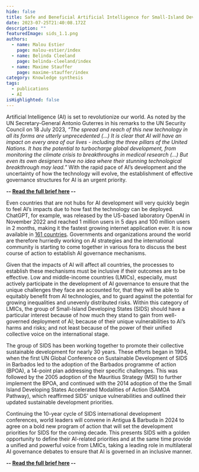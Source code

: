 ```yaml
---
hide: false
title: Safe and Beneficial Artificial Intelligence for Small-Island Developing States
date: 2023-07-25T21:40:08.172Z
description: ""
featuredImage: sids_1.1.png
authors:
  - name: Malou Estier
    page: malou-estier/index
  - name: Belinda Cleeland
    page: belinda-cleeland/index
  - name: Maxime Stauffer
    page: maxime-stauffer/index
category: Knowledge synthesis
tags:
  - publications
  - AI
isHighlighted: false
---
```

Artificial Intelligence (AI) is set to revolutionize our world. As noted by the UN Secretary-General Antonio Guterres in his remarks to the UN Security Council on 18 July 2023, *“The spread and reach of this new technology in all its forms are utterly unprecedented (...) It is clear that AI will have an impact on every area of our lives - including the three pillars of the United Nations. It has the potential to turbocharge global development, from monitoring the climate crisis to breakthroughs in medical research (...) But even its own designers have no idea where their stunning technological breakthrough may lead.”* With the rapid pace of AI’s development and the uncertainty of how the technology will evolve, the establishment of effective governance structures for AI is an urgent priority. 

**\-- [Read the full brief here](https://drive.google.com/file/d/1tdsZcdrgQ-oQV7ydcRqXpTIGa-5TuL4m/view?usp=sharing) --**

Even countries that are not hubs for AI development will very quickly begin to feel AI’s impacts due to how fast the technology can be deployed. ChatGPT, for example, was released by the US-based laboratory OpenAI in November 2022 and reached 1 million users in 5 days and 100 million users in 2 months, making it the fastest growing internet application ever. It is now available in [161 countries](https://www.demandsage.com/chatgpt-statistics/). Governments and organizations around the world are therefore hurriedly working on AI strategies and the international community is starting to come together in various fora to discuss the best course of action to establish AI governance mechanisms. 

Given that the impacts of AI will affect all countries, the processes to establish these mechanisms must be inclusive if their outcomes are to be effective. Low and middle-income countries (LMICs), especially, must actively participate in the development of AI governance to ensure that the unique challenges they face are accounted for, that they will be able to equitably benefit from AI technologies, and to guard against the potential for growing inequalities and unevenly distributed risks. Within this category of LMICs, the group of Small-Island Developing States (SIDS) should have a particular interest because of how much they stand to gain from well-governed deployment of AI; because of their unique vulnerabilities to AI’s harms and risks; and not least because of the power of their unified collective voice on the international stage. 

The group of SIDS has been working together to promote their collective sustainable development for nearly 30 years. These efforts began in 1994, when the first UN Global Conference on Sustainable Development of SIDS in Barbados led to the adoption of the Barbados programme of action (BPOA), a 14-point plan addressing their specific challenges. This was followed by the 2005 adoption of the Mauritius Strategy (MSI) to further implement the BPOA, and continued with the 2014 adoption of the the Small Island Developing States Accelerated Modalities of Action (SAMOA Pathway), which reaffirmed SIDS' unique vulnerabilities and outlined their updated sustainable development priorities.

Continuing the 10-year cycle of SIDS international development conferences, world leaders will convene in Antigua & Barbuda in 2024 to agree on a bold new program of action that will set the development priorities for SIDS for the coming decade. This presents SIDS with a golden opportunity to define their AI-related priorities and at the same time provide a unified and powerful voice from LMICs, taking a leading role in multilateral AI governance debates to ensure that AI is governed in an inclusive manner.

**\-- [Read the full brief here](https://drive.google.com/file/d/1tdsZcdrgQ-oQV7ydcRqXpTIGa-5TuL4m/view?usp=sharing) --**